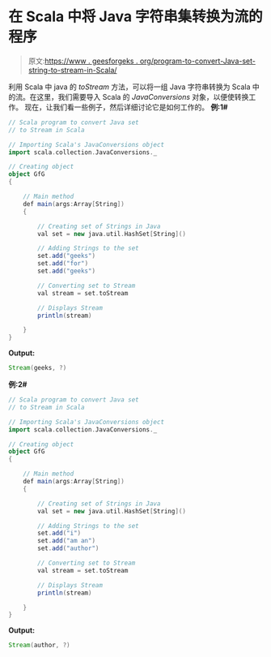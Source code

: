 # 在 Scala 中将 Java 字符串集转换为流的程序

> 原文:[https://www . geesforgeks . org/program-to-convert-Java-set-string-to-stream-in-Scala/](https://www.geeksforgeeks.org/program-to-convert-java-set-of-strings-to-stream-in-scala/)

利用 Scala 中 java 的 *toStream* 方法，可以将一组 Java 字符串转换为 Scala 中的流。在这里，我们需要导入 Scala 的 *JavaConversions* 对象，以便使转换工作。
现在，让我们看一些例子，然后详细讨论它是如何工作的。
**例:1#**

```scala
// Scala program to convert Java set 
// to Stream in Scala

// Importing Scala's JavaConversions object
import scala.collection.JavaConversions._

// Creating object
object GfG
{ 

    // Main method
    def main(args:Array[String])
    {

        // Creating set of Strings in Java
        val set = new java.util.HashSet[String]()

        // Adding Strings to the set
        set.add("geeks")
        set.add("for")
        set.add("geeks")

        // Converting set to Stream 
        val stream = set.toStream

        // Displays Stream 
        println(stream)

    }
}
```

**Output:**

```scala
Stream(geeks, ?)

```

**例:2#**

```scala
// Scala program to convert Java set 
// to Stream in Scala

// Importing Scala's JavaConversions object
import scala.collection.JavaConversions._

// Creating object
object GfG
{ 

    // Main method
    def main(args:Array[String])
    {

        // Creating set of Strings in Java
        val set = new java.util.HashSet[String]()

        // Adding Strings to the set
        set.add("i")
        set.add("am an")
        set.add("author")

        // Converting set to Stream 
        val stream = set.toStream

        // Displays Stream 
        println(stream)

    }
}
```

**Output:**

```scala
Stream(author, ?)

```